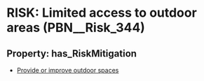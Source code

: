 # RISK: __Limited access to outdoor areas__ (PBN__Risk_344)

## Property: has_RiskMitigation

* [Provide or improve outdoor spaces](PBN__RiskMitigation_455)

